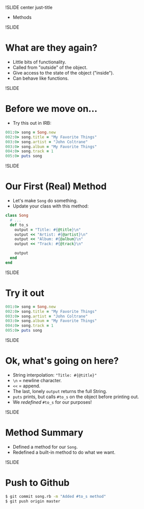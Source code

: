 !SLIDE center just-title
* Methods

!SLIDE
# What are they again?

* Little bits of functionality.
* Called from "outside" of the object.
* Give access to the state of the object ("inside").
* Can behave like functions.


!SLIDE
# Before we move on...

* Try this out in IRB:

```ruby
001:0> song = Song.new
002:0> song.title = "My Favorite Things"
003:0> song.artist = "John Coltrane"
003:0> song.album = "My Favorite Things"
004:0> song.track = 1
005:0> puts song
```

!SLIDE
# Our First (Real) Method

* Let's make `Song` do something.
* Update your class with this method:

```ruby
class Song
  # ...
  def to_s
    output = "Title: #{@title}\n"
    output << "Artist: #{@artist}\n"
    output << "Album: #{@album}\n"
    output << "Track: #{@track}\n"

    output
  end
end
```

!SLIDE
# Try it out

```ruby
001:0> song = Song.new
002:0> song.title = "My Favorite Things"
003:0> song.artist = "John Coltrane"
003:0> song.album = "My Favorite Things"
004:0> song.track = 1
005:0> puts song
```

!SLIDE
# Ok, what's going on here?

* String interpolation: `"Title: #{@title}"`
* `\n` = newline character.
* `<<` = append.
* The last, lonely `output` returns the full String.
* `puts` prints, but calls `#to_s` on the object before printing out.
* We _redefined_ `#to_s` for our purposes!

!SLIDE
# Method Summary

* Defined a method for our `Song`.
* Redefined a built-in method to do what we want.

!SLIDE
# Push to Github

```bash
$ git commit song.rb -m "Added #to_s method"
$ git push origin master
```
